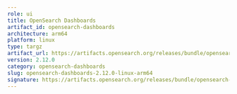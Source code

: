 ```yaml
---
role: ui
title: OpenSearch Dashboards
artifact_id: opensearch-dashboards
architecture: arm64
platform: linux
type: targz
artifact_url: https://artifacts.opensearch.org/releases/bundle/opensearch-dashboards/2.12.0/opensearch-dashboards-2.12.0-linux-arm64.tar.gz
version: 2.12.0
category: opensearch-dashboards
slug: opensearch-dashboards-2.12.0-linux-arm64
signature: https://artifacts.opensearch.org/releases/bundle/opensearch-dashboards/2.12.0/opensearch-dashboards-2.12.0-linux-arm64.tar.gz.sig
---
```


